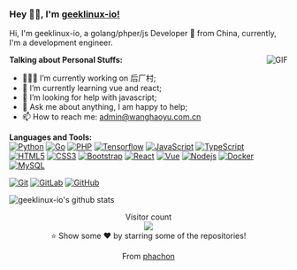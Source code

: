 ### Hey 👋🏽, I'm [geeklinux-io!](https://github.com/geeklinux-io) 

Hi, I'm geeklinux-io, a golang/phper/js Developer 🚀 from China, currently, I'm a development engineer.

<img align="right" alt="GIF" src="https://media.giphy.com/media/iIqmM5tTjmpOB9mpbn/giphy.gif" />

**Talking about Personal Stuffs:**

- 👨🏽‍💻 I’m currently working on 后厂村;
- 🌱 I’m currently learning vue and react; 
- 🤔 I’m looking for help with javascript;
- 💬 Ask me about anything, I am happy to help;
- 📫 How to reach me: admin@wanghaoyu.com.cn

**Languages and Tools:**  
[![Python](https://img.shields.io/badge/-Python-black?style=flat&logo=python&link=https://github.com/geeklinux-io)](https://github.com/geeklinux-io) 
[![Go](https://img.shields.io/badge/Go-blue?style=flat&logo=go&logoColor=white&link=https://github.com/geeklinux-io)](https://github.com/geeklinux-io) 
[![PHP](https://img.shields.io/badge/Php-black?style=flat&logo=php&logoColor=white&link=https://github.com/geeklinux-io)](https://github.com/geeklinux-io) 
[![Tensorflow](https://img.shields.io/badge/-Tensorflow-gray?style=flat&logo=tensorflow&link=https://github.com/geeklinux-io)](https://github.com/geeklinux-io) 
[![JavaScript](https://img.shields.io/badge/-JavaScript-black?style=flat&logo=javascript&link=https://github.com/geeklinux-io)](https://github.com/geeklinux-io) 
[![TypeScript](https://img.shields.io/badge/-TypeScript-007ACC?style=flat&logo=typescript&link=https://github.com/geeklinux-io)](https://github.com/geeklinux-io)  
[![HTML5](https://img.shields.io/badge/-HTML5-E34F26?style=flat&logo=html5&logoColor=white&link=https://github.com/geeklinux-io)](https://github.com/geeklinux-io) 
[![CSS3](https://img.shields.io/badge/-CSS3-1572B6?style=flat&logo=css3&link=https://github.com/geeklinux-io)](https://github.com/geeklinux-io) 
[![Bootstrap](https://img.shields.io/badge/-Bootstrap-563D7C?style=flat&logo=bootstrap&link=https://github.com/geeklinux-io)](https://github.com/geeklinux-io) 
[![React](https://img.shields.io/badge/-React-black?style=flat&logo=react&link=https://github.com/geeklinux-io)](https://github.com/geeklinux-io) 
[![Vue](https://img.shields.io/badge/-Vue-black?style=flat&logo=vue.js&link=https://github.com/geeklinux-io)](https://github.com/geeklinux-io) 
[![Nodejs](https://img.shields.io/badge/-Nodejs-black?style=flat&logo=Node.js&link=https://github.com/geeklinux-io)](https://github.com/geeklinux-io) 
[![Docker](https://img.shields.io/badge/-Docker-black?style=flat&logo=docker&link=https://github.com/geeklinux-io)](https://github.com/geeklinux-io) 
[![MySQL](https://img.shields.io/badge/-MySQL-black?style=flat&logo=mysql&link=https://github.com/geeklinux-io)](https://github.com/geeklinux-io)

[![Git](https://img.shields.io/badge/-Git-black?style=flat&logo=git&link=https://github.com/geeklinux-io)](https://github.com/geeklinux-io) 
[![GitLab](https://img.shields.io/badge/-GitLab-FCA121?style=flat&logo=gitlab&link=https://github.com/geeklinux-io)](https://gitlab.com/geeklinux-io) 
[![GitHub](https://img.shields.io/badge/-GitHub-181717?style=flat&logo=github&link=https://github.com/geeklinux-io)](https://github.com/geeklinux-io)

![geeklinux-io's github stats](https://github-readme-stats.vercel.app/api?username=geeklinux-io&show_icons=true&hide_border=true)

<p align="center"> 
  Visitor count<br>
  <img src="https://profile-counter.glitch.me/phachon/count.svg" />
  <br/>⭐️ Show some ❤️ by starring some of the repositories!
</p>
<p align="center">
  From <a href="https://github.com/phachon">phachon</a>
</p>
